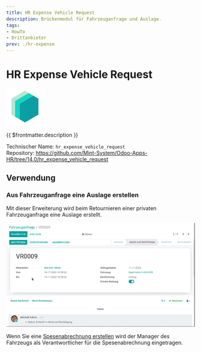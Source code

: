 ```yaml
---
title: HR Expense Vehicle Request
description: Brückenmodul für Fahrzeuganfrage und Auslage.
tags:
- HowTo
- Drittanbieter
prev: ./hr-expense
---
```

# HR Expense Vehicle Request
![icon_oms_box](attachments/icons_odoo_mint_system.png)

{{ $frontmatter.description }}

Technischer Name: `hr_expense_vehicle_request`\
Repository: <https://github.com/Mint-System/Odoo-Apps-HR/tree/14.0/hr_expense_vehicle_request>

## Verwendung

### Aus Fahrzeuganfrage eine Auslage erstellen

Mit dieser Erweiterung wird beim Retournieren einer privaten Fahrzeuganfrage eine Auslage erstellt.

![HR Expense Vehicle Request](attachments/HR%20Expense%20Vehicle%20Request.gif)

Wenn Sie eine [Spesenabrechnung erstellen](HR%20Expense.md#Spesenabrechnung%20erstellen) wird der Manager des Fahrzeugs als Verantwortlicher für die Spesenabrechnung eingetragen.